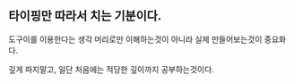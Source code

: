 ## 타이핑만 따라서 치는 기분이다.
도구이를 이용한다는 생각
머리로만 이해하는것이 아니라 실제 만들어보는것이 중요화다.

깊게 파지말고, 일단 처음에는 적당한 깊이까지 공부하는것이다.